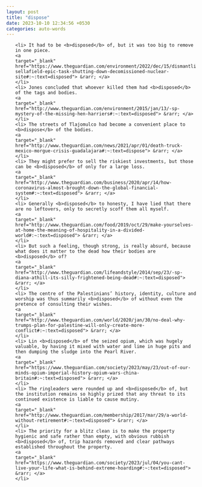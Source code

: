 ```yaml
---
layout: post
title: "dispose"
date: 2023-10-10 12:34:56 +0530
categories: auto-words
---
```

<ol>

    <li> It had to be <b>disposed</b> of, but it was too big to remove in one piece.
    <a 
    target="_blank" 
    href="https://www.theguardian.com/environment/2022/dec/15/dismantling-sellafield-epic-task-shutting-down-decomissioned-nuclear-site#:~:text=disposed"> &rarr; </a>
    </li>
    <li> Jones concluded that whoever killed them had <b>disposed</b> of the tags and bodies.
    <a 
    target="_blank" 
    href="http://www.theguardian.com/environment/2015/jan/13/-sp-mystery-of-the-missing-hen-harriers#:~:text=disposed"> &rarr; </a>
    </li>
    <li> The streets of Tlajomulco had become a convenient place to <b>dispose</b> of the bodies.
    <a 
    target="_blank" 
    href="http://www.theguardian.com/news/2021/apr/01/death-truck-mexico-morgue-crisis-guadalajara#:~:text=dispose"> &rarr; </a>
    </li>
    <li> They might prefer to sell the riskiest investments, but those can be <b>disposed</b> of only for a large loss.
    <a 
    target="_blank" 
    href="http://www.theguardian.com/business/2020/apr/14/how-coronavirus-almost-brought-down-the-global-financial-system#:~:text=disposed"> &rarr; </a>
    </li>
    <li> Generally <b>disposed</b> to honesty, I have lied that there are no leftovers, only to secretly scoff them all myself.
    <a 
    target="_blank" 
    href="http://www.theguardian.com/food/2019/oct/29/make-yourselves-at-home-the-meaning-of-hospitality-in-a-divided-world#:~:text=disposed"> &rarr; </a>
    </li>
    <li> But such a feeling, though strong, is really absurd, because what does it matter to the dead how their bodies are <b>disposed</b> of?
    <a 
    target="_blank" 
    href="http://www.theguardian.com/lifeandstyle/2014/sep/23/-sp-diana-athill-its-silly-frightened-being-dead#:~:text=disposed"> &rarr; </a>
    </li>
    <li> The centre of the Palestinians’ history, identity, culture and worship was thus summarily <b>disposed</b> of without even the pretence of consulting their wishes.
    <a 
    target="_blank" 
    href="http://www.theguardian.com/world/2020/jan/30/no-deal-why-trumps-plan-for-palestine-will-only-create-more-conflict#:~:text=disposed"> &rarr; </a>
    </li>
    <li> Lin <b>disposed</b> of the seized opium, which was hugely valuable, by having it mixed with water and lime in huge pits and then dumping the sludge into the Pearl River.
    <a 
    target="_blank" 
    href="https://www.theguardian.com/society/2023/may/23/out-of-our-minds-opium-imperial-history-opium-wars-china-britain#:~:text=disposed"> &rarr; </a>
    </li>
    <li> The ringleaders were rounded up and <b>disposed</b> of, but the institution remains so highly prized that any threat to its continued existence is liable to cause mutiny.
    <a 
    target="_blank" 
    href="http://www.theguardian.com/membership/2017/mar/29/a-world-without-retirement#:~:text=disposed"> &rarr; </a>
    </li>
    <li> The priority for a blitz clean is to make the property hygienic and safe rather than empty, with obvious rubbish <b>disposed</b> of, trip hazards removed and clear pathways established throughout the property.
    <a 
    target="_blank" 
    href="https://www.theguardian.com/society/2023/jul/04/you-cant-live-your-life-what-is-behind-extreme-hoarding#:~:text=disposed"> &rarr; </a>
    </li>